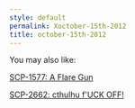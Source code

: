 ```yaml
---
style: default
permalink: Xoctober-15th-2012
title: october-15th-2012
---
```

You may also like:

[SCP-1577: A Flare Gun](http://scp-wiki.net/scp-1577)

[SCP-2662: cthulhu f'UCK OFF!](http://scp-wiki.net/scp-2662)
